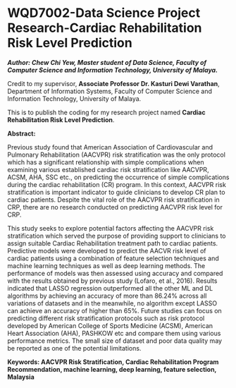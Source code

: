 # WQD7002-Data Science Project Research-Cardiac Rehabilitation Risk Level Prediction

***Author: Chew Chi Yew, Master student of Data Science, Faculty of Computer Science and Information Technology, University of Malaya.***

Credit to my supervisor, **Associate Professor Dr. Kasturi Dewi Varathan**, Department of Information Systems, Faculty of Computer Science and Information Technology, University of Malaya.

This is to publish the coding for my research project named **Cardiac Rehabilitation Risk Level Prediction**.

**Abstract:**

Previous study found that American Association of Cardiovascular and Pulmonary Rehabilitation (AACVPR) risk stratification was the only protocol which has a significant relationship with simple complications when examining various established cardiac risk stratification like AACVPR, ACSM, AHA, SSC etc., on predicting the occurrence of simple complications during the cardiac rehabilitation (CR) program. In this context, AACVPR risk stratification is important indicator to guide clinicians to develop CR plan to cardiac patients. Despite the vital role of the AACVPR risk stratification in CRP, there are no research conducted on predicting AACVPR risk level for CRP. 

This study seeks to explore potential factors affecting the AACVPR risk stratification which served the purpose of providing support to clinicians to assign suitable Cardiac Rehabilitation treatment path to cardiac patients. Predictive models were developed to predict the AACVR risk level of cardiac patients using a combination of feature selection techniques and machine learning techniques as well as deep learning methods. The performance of models was then assessed using accuracy and compared with the results obtained by previous study (Lofaro, et al., 2016). Results indicated that LASSO regression outperformed all the other ML and DL algorithms by achieving an accuracy of more than 86.24% across all variations of datasets and in the meanwhile, no algorithm except LASSO can achieve an accuracy of higher than 65%.
Future studies can focus on predicting different risk stratification protocols such as risk protocol developed by American College of Sports Medicine (ACSM), American Heart Association (AHA), PASHKOW etc and compare them using various performance metrics. The small size of dataset and poor data quality may be reported as one of the potential limitations.

**Keywords: AACVPR Risk Stratification, Cardiac Rehabilitation Program Recommendation, machine learning, deep learning, feature selection, Malaysia**
